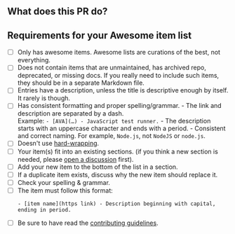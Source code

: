 ## What does this PR do?

<!-- List your suggestions here and why they are useful to the community. -->

<!-- - <Link> - <description> -->

## Requirements for your Awesome item list

- [ ] Only has awesome items. Awesome lists are curations of the best, not everything.
- [ ] Does not contain items that are unmaintained, has archived repo, deprecated, or missing docs. If you really need to include such items, they should be in a separate Markdown file.
- [ ] Entries have a description, unless the title is descriptive enough by itself. It rarely is though.
- [ ] Has consistent formatting and proper spelling/grammar.
      - The link and description are separated by a dash.  
        Example: `- [AVA](…) - JavaScript test runner.`
      - The description starts with an uppercase character and ends with a period.
      - Consistent and correct naming. For example, `Node.js`, not `NodeJS` or `node.js`.
- [ ] Doesn't use [hard-wrapping](https://stackoverflow.com/questions/319925/difference-between-hard-wrap-and-soft-wrap).
- [ ] Your item(s) fit into an existing sections. (if you think a new section is needed, please [open a discussion](https://github.com/mcanouil/awesome-quarto/discussions/new?category=ideas) first).
- [ ] Add your new item to the bottom of the list in a section.
- [ ] If a duplicate item exists, discuss why the new item should replace it.
- [ ] Check your spelling & grammar.
- [ ] The item must follow this format:
  ```
  - [item name](https link) - Description beginning with capital, ending in period.
  ```
- [ ] Be sure to have read the [contributing guidelines](CONTRIBUTING.md).
